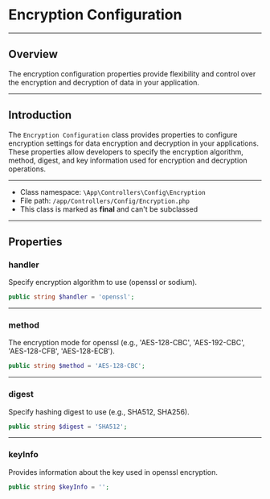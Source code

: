 # Encryption Configuration

***

## Overview

The encryption configuration properties provide flexibility and control over the encryption and decryption of data in your application.

***

## Introduction

The `Encryption Configuration` class provides properties to configure encryption settings for data encryption and decryption in your applications. These properties allow developers to specify the encryption algorithm, method, digest, and key information used for encryption and decryption operations.

***

* Class namespace: `\App\Controllers\Config\Encryption`
* File path: `/app/Controllers/Config/Encryption.php`
* This class is marked as **final** and can't be subclassed

***

## Properties

### handler

Specify encryption algorithm to use (openssl or sodium).

```php
public string $handler = 'openssl';
```

***

### method

The encryption mode for openssl (e.g., 'AES-128-CBC', 'AES-192-CBC', 'AES-128-CFB', 'AES-128-ECB').

```php
public string $method = 'AES-128-CBC';
```

***

### digest

Specify hashing digest to use (e.g., SHA512, SHA256).

```php
public string $digest = 'SHA512';
```

***

### keyInfo

Provides information about the key used in openssl encryption.

```php
public string $keyInfo = '';
```
